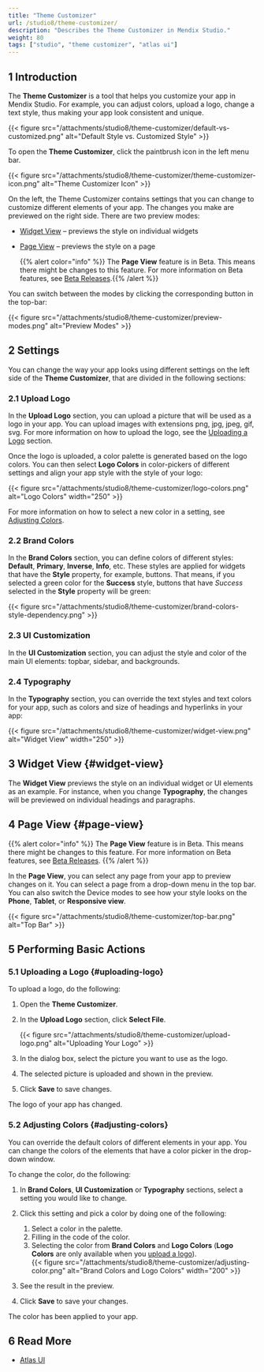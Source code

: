 ```yaml
---
title: "Theme Customizer"
url: /studio8/theme-customizer/
description: "Describes the Theme Customizer in Mendix Studio."
weight: 80
tags: ["studio", "theme customizer", "atlas ui"]
---
```


## 1 Introduction 

The **Theme Customizer** is a tool that helps you customize your app in Mendix Studio. For example, you can adjust colors, upload a logo, change a text style, thus making your app look consistent and unique.

{{< figure src="/attachments/studio8/theme-customizer/default-vs-customized.png" alt="Default Style vs. Customized Style" >}}

To open the **Theme Customizer**, click the paintbrush icon in the left menu bar. 

{{< figure src="/attachments/studio8/theme-customizer/theme-customizer-icon.png" alt="Theme Customizer Icon" >}}

On the left, the Theme Customizer contains settings that you can change to customize different elements of your app. The changes you make are previewed on the right side. There are two preview modes:

* [Widget View](#widget-view) – previews the style on individual widgets
* [Page View](#page-view) – previews the style on a page

    {{% alert color="info" %}} The **Page View** feature is in Beta. This means there might be changes to this feature. For more information on Beta features, see [Beta Releases](/releasenotes/beta-features/).{{% /alert %}}

You can switch between the modes by clicking the corresponding button in the top-bar:

{{< figure src="/attachments/studio8/theme-customizer/preview-modes.png" alt="Preview Modes" >}}

## 2 Settings

You can change the way your app looks using different settings on the left side of the **Theme Customizer**, that are divided in the following sections:

### 2.1 Upload Logo

In the **Upload Logo** section, you can upload a picture that will be used as a logo in your app. You can upload  images with extensions png, jpg, jpeg, gif, svg. For more information on how to upload the logo, see the [Uploading a Logo](#uploading-logo) section.  

Once the logo is uploaded, a color palette is generated based on the logo colors. You can then select **Logo Colors** in color-pickers of different settings and align your app style with the style of your logo:

{{< figure src="/attachments/studio8/theme-customizer/logo-colors.png" alt="Logo Colors"   width="250"  >}}

For more information on how to select a new color in a setting, see [Adjusting Colors](#adjusting-colors).

### 2.2 Brand Colors

In the **Brand Colors** section, you can define colors of different styles: **Default**, **Primary**, **Inverse**, **Info**, etc. These styles are applied for widgets that have the **Style** property, for example, buttons. That means, if you selected a green color for the **Success** style, buttons that have *Success* selected in the **Style** property will be green: 

{{< figure src="/attachments/studio8/theme-customizer/brand-colors-style-dependency.png" >}}

### 2.3 UI Customization

In the **UI Customization** section, you can adjust the style and color of the main UI elements: topbar, sidebar, and backgrounds.

### 2.4 Typography

In the **Typography** section, you can override the text styles and text colors for your app, such as colors and size of headings and hyperlinks in your app:

{{< figure src="/attachments/studio8/theme-customizer/widget-view.png" alt="Widget View"   width="250"  >}}

## 3 Widget View {#widget-view}

The **Widget View** previews the style on an individual widget or UI elements as an example. For instance, when you change **Typography**, the changes will be previewed on individual headings and paragraphs. 

## 4 Page View {#page-view}

{{% alert color="info" %}} The **Page View** feature is in Beta. This means there might be changes to this feature. For more information on Beta features, see [Beta Releases](/releasenotes/beta-features/).
{{% /alert %}}

In the **Page View**, you can select any page from your app to preview changes on it. You can select a page from a drop-down menu in the top bar. You can also switch the Device modes to see how your style looks on the **Phone**, **Tablet**, or **Responsive view**.  

{{< figure src="/attachments/studio8/theme-customizer/top-bar.png" alt="Top Bar" >}}

## 5 Performing Basic Actions

### 5.1 Uploading a Logo {#uploading-logo}

To upload a logo, do the following: 

1. Open the **Theme Customizer**.
2. In the **Upload Logo** section, click **Select File**.  

    {{< figure src="/attachments/studio8/theme-customizer/upload-logo.png" alt="Uploading Your Logo" >}}

3. In the dialog box, select the picture you want to use as the logo.
4. The selected picture is uploaded and shown in the preview. 
5. Click **Save** to save changes.

The logo of your app has changed.

### 5.2 Adjusting Colors {#adjusting-colors}

You can override the default colors of different elements in your app. You can change the colors of the elements that have a color picker in the drop-down window. 

To change the color, do the following:

1. In **Brand Colors**, **UI Customization** or **Typography** sections, select a setting you would like to change.
2. Click this setting and pick a color by doing one of the following:

    1. Select a color in the palette.
    2. Filling in the code of the color.
    3. Selecting the color from **Brand Colors** and **Logo Colors** (**Logo Colors** are only available when you [upload a logo](#uploading-logo)).<br/>
        {{< figure src="/attachments/studio8/theme-customizer/adjusting-color.png" alt="Brand Colors and Logo Colors"   width="200"  >}}

3. See the result in the preview.
4. Click **Save** to save your changes. 

The color has been applied to your app.

## 6 Read More

* [Atlas UI](/howto8/front-end/atlas-ui/)
